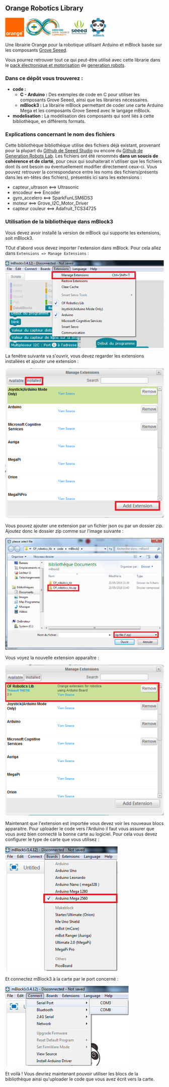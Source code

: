 ## Orange Robotics Library ##

<a href="https://www.orange.fr/portail"><img src="/images/logo_orange.png" alt="Orange" width="60" height="60"></a> <a href="https://www.arduino.cc/"><img src="/images/arduino_logo.png" alt="Arduino" width="141" height="60"></a><a href="http://wiki.seeedstudio.com/"><img src="/images/seeed_logo.png" alt="Grove Seeed" width="60" height="60"></a><a href="https://www.mblock.cc"><img src="/images/mblock_logo.jpg" alt="mBlock" width="60" height="60"></a>

Une librairie Orange pour la robotique utilisant Arduino et mBlock basée sur les composants [Grove Seeed](http://wiki.seeedstudio.com/).

Vous pourrez retrouver tout ce qui peut-être utilisé avec cette librarie dans le [pack électronique et motorisation](https://www.generationrobots.com/fr/403305-pack-electronique-et-motorisation-pour-challenge-rescue-de-la-robocup-junior.html) de [generation robots](https://www.generationrobots.com/fr/).

### Dans ce dépôt vous trouverez : ###
* **code :**
	* **C - Arduino :** Des exemples de code en C pour utiliser les composants Grove Seeed, ainsi que les librairies nécessaires.
	* **mBlock3 :** La librairie mBlock permettant de coder une carte Arduino Mega et les composants Grove Seeed avec le langage mBlock.
* **modelisation :** La modélisation des composants qui sont liés à cette bibliothèque, en différents formats.

### Explications concernant le nom des fichiers ###

Cette bibliothèque bibliothèque utilise des fichiers déjà existant, provenant pour la plupart du [Github de Seeed Studio](https://github.com/Seeed-Studio/) ou encore du [Github de Generation Robots Lab](https://github.com/generationrobots-lab). Les fichiers ont été renommés **dans un soucis de cohérence et de clarté**, pour ceux qui souhaiterait n'utiliser que les fichiers dont ils ont besoin ou éventuellement modifier directement ceux-ci.
Vous pouvez retrouver la correspondance entre les noms des fichiers(présents dans les en-têtes des fichiers), présentés ici sans les extensions :

* capteur_ultrason <==> Ultrasonic
* encodeur <==> Encoder
* gyro_accelero <==> SparkFunLSM6DS3
* moteur <==> Grove\_I2C\_Motor_Driver
* capteur couleur <==> Adafruit_TCS34725

### Utilisation de la bibliothèque dans mBlock3 ###

Vous devez avoir installé la version de mBlock qui supporte les extensions, soit mBlock3.

TOut d'abord vous devez importer l'extension dans mBlock. Pour cela allez dans
`Extensions => Manage Extensions` :

![extension1](/images/mblock_extension1.png)

La fenêtre suivante va s'ouvrir, vous devez regarder les extensions installées et ajouter une extension :

![extension2](/images/mblock_extension2.png)

Vous pouvez ajouter une extension par un fichier json ou par un dossier zip. Ajoutez donc le dossier zip comme sur l'image suivante :

![extension3](/images/mblock_extension3.png)

Vous voyez la nouvelle extension apparaître :

![extension4](/images/mblock_extension4.png)

Maintenant que l'extension est importée vous devez voir les nouveaux blocs apparaitre. Pour uploader le code vers l'Arduino il faut vous assurer que vous avez bien connecté la bonne carte au logiciel. Pour cela vous devez configurer le type de carte que vous utilisez :

![extension5](/images/mblock_extension5.png)

Et connectez mBlock3 à la carte par le port concerné :

![extension6](/images/mblock_extension6.png)

Et voilà ! Vous devriez maintenant pouvoir utiliser les blocs de la bibliothèque ainsi qu'uploader le code que vous avez écrit vers la carte.
